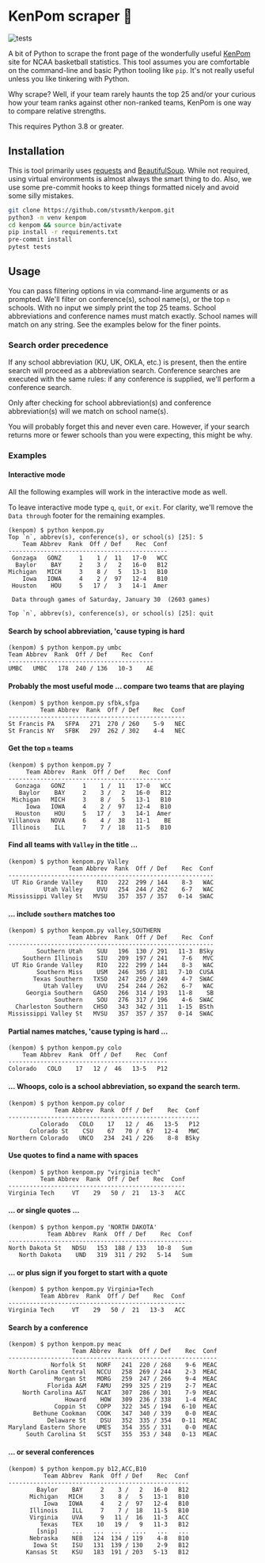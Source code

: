 # KenPom scraper 🏀

![tests](https://github.com/stvsmth/kenpom/workflows/tests/badge.svg)

A bit of Python to scrape the front page of the wonderfully useful [KenPom](https://kenpom.com)
site for NCAA basketball statistics. This tool assumes you are comfortable on the command-line and
basic Python tooling like `pip`. It's not really useful unless you like tinkering with Python.

Why scrape? Well, if your team rarely haunts the top 25 and/or your curious how your team ranks
against other non-ranked teams, KenPom is one way to compare relative strengths.

This requires Python 3.8 or greater.

## Installation

This is tool primarily uses [requests](https://requests.readthedocs.io/en/master/) and
[BeautifulSoup](https://www.crummy.com/software/BeautifulSoup/bs4/doc/). While not required, using
virtual environments is almost always the smart thing to do. Also, we use some pre-commit hooks to
keep things formatted nicely and avoid some silly mistakes.

```bash
git clone https://github.com/stvsmth/kenpom.git
python3 -m venv kenpom
cd kenpom && source bin/activate
pip install -r requirements.txt
pre-commit install
pytest tests
```

## Usage

You can pass filtering options in via command-line arguments or as prompted. We'll filter on
conference(s), school name(s), or the top `n` schools. With no input we simply print the top 25
teams. School abbreviations and conference names must match exactly. School names will match on any
string. See the examples below for the finer points.

### Search order precedence

If any school abbreviation (KU, UK, OKLA, etc.) is present, then the entire search will proceed as
a abbreviation search. Conference searches are executed with the same rules: if any conference is
supplied, we'll perform a conference search.

Only after checking for school abbreviation(s) and conference abbreviation(s) will we match on
school name(s).

You will probably forget this and never even care. However, if your search returns more or fewer
schools than you were expecting, this might be why.

### Examples

#### Interactive mode

All the following examples will work in the interactive mode as well.

To leave interactive mode type `q`, `quit`, or `exit`. For clarity, we'll remove the
`Data through` footer for the remaining examples.

    (kenpom) $ python kenpom.py
    Top `n`, abbrev(s), conference(s), or school(s) [25]: 5
        Team Abbrev  Rank  Off / Def    Rec  Conf
    ---------------------------------------------
     Gonzaga   GONZ     1    1 /  11   17-0   WCC
      Baylor    BAY     2    3 /   2   16-0   B12
    Michigan   MICH     3    8 /   5   13-1   B10
        Iowa   IOWA     4    2 /  97   12-4   B10
     Houston    HOU     5   17 /   3   14-1  Amer

     Data through games of Saturday, January 30  (2603 games)

    Top `n`, abbrev(s), conference(s), or school(s) [25]: quit

[//]: # (Edit doc-gen.txt rather than the following content)
#### Search by school abbreviation, 'cause typing is hard
    (kenpom) $ python kenpom.py umbc
    Team Abbrev  Rank  Off / Def    Rec  Conf
    -----------------------------------------
    UMBC   UMBC   178  240 / 136   10-3    AE


[//]: # (Edit doc-gen.txt rather than the following content)
#### Probably the most useful mode ... compare two teams that are playing
    (kenpom) $ python kenpom.py sfbk,sfpa
             Team Abbrev  Rank  Off / Def    Rec  Conf
    --------------------------------------------------
    St Francis PA   SFPA   271  270 / 260    5-9   NEC
    St Francis NY   SFBK   297  262 / 302    4-4   NEC


[//]: # (Edit doc-gen.txt rather than the following content)
#### Get the top `n` teams
    (kenpom) $ python kenpom.py 7
         Team Abbrev  Rank  Off / Def    Rec  Conf
    ----------------------------------------------
      Gonzaga   GONZ     1    1 /  11   17-0   WCC
       Baylor    BAY     2    3 /   2   16-0   B12
     Michigan   MICH     3    8 /   5   13-1   B10
         Iowa   IOWA     4    2 /  97   12-4   B10
      Houston    HOU     5   17 /   3   14-1  Amer
    Villanova   NOVA     6    4 /  38   11-1    BE
     Illinois    ILL     7    7 /  18   11-5   B10


[//]: # (Edit doc-gen.txt rather than the following content)
#### Find all teams with `Valley` in the title ...
    (kenpom) $ python kenpom.py Valley
                     Team Abbrev  Rank  Off / Def    Rec  Conf
    ----------------------------------------------------------
     UT Rio Grande Valley    RIO   222  299 / 144    8-3   WAC
              Utah Valley    UVU   254  244 / 262    6-7   WAC
    Mississippi Valley St   MVSU   357  357 / 357   0-14  SWAC


[//]: # (Edit doc-gen.txt rather than the following content)
#### ... include `southern` matches too
    (kenpom) $ python kenpom.py valley,SOUTHERN
                     Team Abbrev  Rank  Off / Def    Rec  Conf
    ----------------------------------------------------------
            Southern Utah    SUU   196  130 / 291   11-3  BSky
        Southern Illinois    SIU   209  197 / 241    7-6   MVC
     UT Rio Grande Valley    RIO   222  299 / 144    8-3   WAC
            Southern Miss    USM   246  305 / 181   7-10  CUSA
           Texas Southern   TXSO   247  250 / 249    4-7  SWAC
              Utah Valley    UVU   254  244 / 262    6-7   WAC
         Georgia Southern   GASO   266  314 / 193   11-8    SB
                 Southern    SOU   276  317 / 196    4-6  SWAC
      Charleston Southern   CHSO   343  342 / 311   1-15  BSth
    Mississippi Valley St   MVSU   357  357 / 357   0-14  SWAC


[//]: # (Edit doc-gen.txt rather than the following content)
#### Partial names matches, 'cause typing is hard ...
    (kenpom) $ python kenpom.py colo
        Team Abbrev  Rank  Off / Def    Rec  Conf
    ---------------------------------------------
    Colorado   COLO    17   12 /  46   13-5   P12


[//]: # (Edit doc-gen.txt rather than the following content)
#### ... Whoops, colo is a school abbreviation, so expand the search term.
    (kenpom) $ python kenpom.py color
                 Team Abbrev  Rank  Off / Def    Rec  Conf
    ------------------------------------------------------
             Colorado   COLO    17   12 /  46   13-5   P12
          Colorado St    CSU    67   70 /  67   12-4   MWC
    Northern Colorado   UNCO   234  241 / 226    8-8  BSky


[//]: # (Edit doc-gen.txt rather than the following content)
#### Use quotes to find a name with spaces
    (kenpom) $ python kenpom.py "virginia tech"
             Team Abbrev  Rank  Off / Def    Rec  Conf
    --------------------------------------------------
    Virginia Tech     VT    29   50 /  21   13-3   ACC


[//]: # (Edit doc-gen.txt rather than the following content)
#### ... or single quotes ...
    (kenpom) $ python kenpom.py 'NORTH DAKOTA'
               Team Abbrev  Rank  Off / Def    Rec  Conf
    ----------------------------------------------------
    North Dakota St   NDSU   153  188 / 133   10-8   Sum
       North Dakota    UND   319  311 / 292   5-14   Sum


[//]: # (Edit doc-gen.txt rather than the following content)
#### ... or plus sign if you forget to start with a quote
    (kenpom) $ python kenpom.py Virginia+Tech
             Team Abbrev  Rank  Off / Def    Rec  Conf
    --------------------------------------------------
    Virginia Tech     VT    29   50 /  21   13-3   ACC


[//]: # (Edit doc-gen.txt rather than the following content)
#### Search by a conference
    (kenpom) $ python kenpom.py meac
                      Team Abbrev  Rank  Off / Def    Rec  Conf
    -----------------------------------------------------------
                Norfolk St   NORF   241  220 / 268    9-6  MEAC
    North Carolina Central   NCCU   258  269 / 244    2-3  MEAC
                 Morgan St   MORG   259  247 / 266    9-4  MEAC
               Florida A&M   FAMU   299  325 / 219    2-7  MEAC
        North Carolina A&T   NCAT   307  286 / 301    7-9  MEAC
                    Howard    HOW   309  236 / 338    1-4  MEAC
                 Coppin St   COPP   322  345 / 194   6-10  MEAC
           Bethune Cookman   COOK   347  340 / 339    0-0  MEAC
               Delaware St    DSU   352  335 / 354   0-11  MEAC
    Maryland Eastern Shore   UMES   354  355 / 331    0-0  MEAC
         South Carolina St   SCST   355  353 / 348   0-13  MEAC


[//]: # (Edit doc-gen.txt rather than the following content)
#### ... or several conferences
    (kenpom) $ python kenpom.py b12,ACC,B10
              Team Abbrev  Rank  Off / Def    Rec  Conf
    ---------------------------------------------------
            Baylor    BAY     2    3 /   2   16-0   B12
          Michigan   MICH     3    8 /   5   13-1   B10
              Iowa   IOWA     4    2 /  97   12-4   B10
          Illinois    ILL     7    7 /  18   11-5   B10
          Virginia    UVA     9   11 /  16   11-3   ACC
             Texas    TEX    10   19 /   9   11-3   B12
            [snip]    ...   ...  ...   ....   ...   ...
          Nebraska    NEB   124  134 / 119    4-8   B10
           Iowa St    ISU   131  139 / 130    2-9   B12
         Kansas St    KSU   183  191 / 203   5-13   B12
